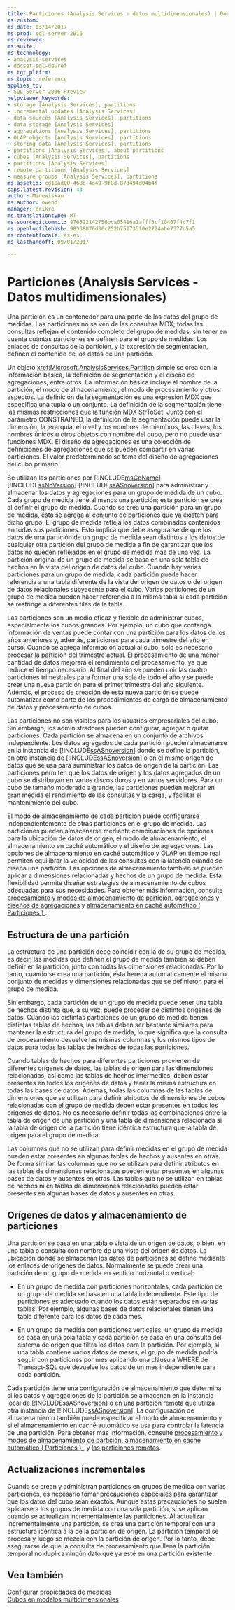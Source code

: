 ```yaml
---
title: Particiones (Analysis Services - datos multidimensionales) | Documentos de Microsoft
ms.custom: 
ms.date: 03/14/2017
ms.prod: sql-server-2016
ms.reviewer: 
ms.suite: 
ms.technology:
- analysis-services
- docset-sql-devref
ms.tgt_pltfrm: 
ms.topic: reference
applies_to:
- SQL Server 2016 Preview
helpviewer_keywords:
- storage [Analysis Services], partitions
- incremental updates [Analysis Services]
- data sources [Analysis Services], partitions
- data storage [Analysis Services]
- aggregations [Analysis Services], partitions
- OLAP objects [Analysis Services], partitions
- storing data [Analysis Services], partitions
- partitions [Analysis Services], about partitions
- cubes [Analysis Services], partitions
- partitions [Analysis Services]
- remote partitions [Analysis Services]
- measure groups [Analysis Services], partitions
ms.assetid: cd10ad00-468c-4d49-9f8d-873494d04b4f
caps.latest.revision: 43
author: Minewiskan
ms.author: owend
manager: erikre
ms.translationtype: MT
ms.sourcegitcommit: 876522142756bca05416a1afff3cf10467f4c7f1
ms.openlocfilehash: 98538876d36c252b75173510e2724abe7377c5a5
ms.contentlocale: es-es
ms.lasthandoff: 09/01/2017

---
```

# <a name="partitions-analysis-services---multidimensional-data"></a>Particiones (Analysis Services - Datos multidimensionales)
  Una partición es un contenedor para una parte de los datos del grupo de medidas. Las particiones no se ven de las consultas MDX; todas las consultas reflejan el contenido completo del grupo de medidas, sin tener en cuenta cuántas particiones se definen para el grupo de medidas. Los enlaces de consultas de la partición, y la expresión de segmentación, definen el contenido de los datos de una partición.  
  
 Un objeto <xref:Microsoft.AnalysisServices.Partition> simple se crea con la información básica, la definición de segmentación y el diseño de agregaciones, entre otros. La información básica incluye el nombre de la partición, el modo de almacenamiento, el modo de procesamiento y otros aspectos. La definición de la segmentación es una expresión MDX que especifica una tupla o un conjunto. La definición de la segmentación tiene las mismas restricciones que la función MDX StrToSet. Junto con el parámetro CONSTRAINED, la definición de la segmentación puede usar la dimensión, la jerarquía, el nivel y los nombres de miembros, las claves, los nombres únicos u otros objetos con nombre del cubo, pero no puede usar funciones MDX. El diseño de agregaciones es una colección de definiciones de agregaciones que se pueden compartir en varias particiones. El valor predeterminado se toma del diseño de agregaciones del cubo primario.  
  
 Se utilizan las particiones por [!INCLUDE[msCoName](../../includes/msconame-md.md)] [!INCLUDE[ssNoVersion](../../includes/ssnoversion-md.md)] [!INCLUDE[ssASnoversion](../../includes/ssasnoversion-md.md)] para administrar y almacenar los datos y agregaciones para un grupo de medida de un cubo. Cada grupo de medida tiene al menos una partición; esta partición se crea al definir el grupo de medida. Cuando se crea una partición para un grupo de medida, ésta se agrega al conjunto de particiones que ya existen para dicho grupo. El grupo de medida refleja los datos combinados contenidos en todas sus particiones. Esto implica que debe asegurarse de que los datos de una partición de un grupo de medida sean distintos a los datos de cualquier otra partición del grupo de medida a fin de garantizar que los datos no queden reflejados en el grupo de medida más de una vez. La partición original de un grupo de medida se basa en una sola tabla de hechos en la vista del origen de datos del cubo. Cuando hay varias particiones para un grupo de medida, cada partición puede hacer referencia a una tabla diferente de la vista del origen de datos o del origen de datos relacionales subyacente para el cubo. Varias particiones de un grupo de medida pueden hacer referencia a la misma tabla si cada partición se restringe a diferentes filas de la tabla.  
  
 Las particiones son un medio eficaz y flexible de administrar cubos, especialmente los cubos grandes. Por ejemplo, un cubo que contenga información de ventas puede contar con una partición para los datos de los años anteriores y, además, particiones para cada trimestre del año en curso. Cuando se agrega información actual al cubo, solo es necesario procesar la partición del trimestre actual. El procesamiento de una menor cantidad de datos mejorará el rendimiento del procesamiento, ya que reduce el tiempo necesario. Al final del año se pueden unir las cuatro particiones trimestrales para formar una sola de todo el año y se puede crear una nueva partición para el primer trimestre del año siguiente. Además, el proceso de creación de esta nueva partición se puede automatizar como parte de los procedimientos de carga de almacenamiento de datos y procesamiento de cubos.  
  
 Las particiones no son visibles para los usuarios empresariales del cubo. Sin embargo, los administradores pueden configurar, agregar o quitar particiones. Cada partición se almacena en un conjunto de archivos independiente. Los datos agregados de cada partición pueden almacenarse en la instancia de [!INCLUDE[ssASnoversion](../../includes/ssasnoversion-md.md)] donde se define la partición, en otra instancia de [!INCLUDE[ssASnoversion](../../includes/ssasnoversion-md.md)] o en el mismo origen de datos que se usa para suministrar los datos de origen de la partición. Las particiones permiten que los datos de origen y los datos agregados de un cubo se distribuyan en varios discos duros y en varios servidores. Para un cubo de tamaño moderado a grande, las particiones pueden mejorar en gran medida el rendimiento de las consultas y la carga, y facilitar el mantenimiento del cubo.  
  
 El modo de almacenamiento de cada partición puede configurarse independientemente de otras particiones en el grupo de medida. Las particiones pueden almacenarse mediante combinaciones de opciones para la ubicación de datos de origen, el modo de almacenamiento, el almacenamiento en caché automático y el diseño de agregaciones. Las opciones de almacenamiento en caché automático y OLAP en tiempo real permiten equilibrar la velocidad de las consultas con la latencia cuando se diseña una partición. Las opciones de almacenamiento también se pueden aplicar a dimensiones relacionadas y hechos de un grupo de medida. Esta flexibilidad permite diseñar estrategias de almacenamiento de cubos adecuadas para sus necesidades. Para obtener más información, consulte [procesamiento y modos de almacenamiento de partición](../../analysis-services/multidimensional-models-olap-logical-cube-objects/partitions-partition-storage-modes-and-processing.md), [agregaciones y diseños de agregaciones](../../analysis-services/multidimensional-models-olap-logical-cube-objects/aggregations-and-aggregation-designs.md) y [almacenamiento en caché automático &#40; Particiones &#41; ](../../analysis-services/multidimensional-models-olap-logical-cube-objects/partitions-proactive-caching.md).  
  
## <a name="partition-structure"></a>Estructura de una partición  
 La estructura de una partición debe coincidir con la de su grupo de medida, es decir, las medidas que definen el grupo de medida también se deben definir en la partición, junto con todas las dimensiones relacionadas. Por lo tanto, cuando se crea una partición, ésta hereda automáticamente el mismo conjunto de medidas y dimensiones relacionadas que se definieron para el grupo de medida.  
  
 Sin embargo, cada partición de un grupo de medida puede tener una tabla de hechos distinta que, a su vez, puede proceder de distintos orígenes de datos. Cuando las distintas particiones de un grupo de medida tienen distintas tablas de hechos, las tablas deben ser bastante similares para mantener la estructura del grupo de medida, lo que significa que la consulta de procesamiento devuelve las mismas columnas y los mismos tipos de datos para todas las tablas de hechos de todas las particiones.  
  
 Cuando tablas de hechos para diferentes particiones provienen de diferentes orígenes de datos, las tablas de origen para las dimensiones relacionadas, así como las tablas de hechos intermedias, deben estar presentes en todos los orígenes de datos y tener la misma estructura en todas las bases de datos. Además, todas las columnas de las tablas de dimensiones que se utilizan para definir atributos de dimensiones de cubos relacionadas con el grupo de medida deben estar presentes en todos los orígenes de datos. No es necesario definir todas las combinaciones entre la tabla de origen de una partición y una tabla de dimensiones relacionada si la tabla de origen de la partición tiene idéntica estructura que la tabla de origen para el grupo de medida.  
  
 Las columnas que no se utilizan para definir medidas en el grupo de medida pueden estar presentes en algunas tablas de hechos y ausentes en otras. De forma similar, las columnas que no se utilizan para definir atributos en las tablas de dimensiones relacionadas pueden estar presentes en algunas bases de datos y ausentes en otras. Las tablas que no se utilizan en tablas de hechos ni en tablas de dimensiones relacionadas pueden estar presentes en algunas bases de datos y ausentes en otras.  
  
## <a name="data-sources-and-partition-storage"></a>Orígenes de datos y almacenamiento de particiones  
 Una partición se basa en una tabla o vista de un origen de datos, o bien, en una tabla o consulta con nombre de una vista del origen de datos. La ubicación donde se almacenan los datos de particiones se define mediante los enlaces de orígenes de datos. Normalmente se puede crear una partición de un grupo de medida en sentido horizontal o vertical:  
  
-   En un grupo de medida con particiones horizontales, cada partición de un grupo de medida se basa en una tabla independiente. Este tipo de particiones es adecuado cuando los datos están separados en varias tablas. Por ejemplo, algunas bases de datos relacionales tienen una tabla diferente para los datos de cada mes.  
  
-   En un grupo de medida con particiones verticales, un grupo de medida se basa en una sola tabla y cada partición se basa en una consulta del sistema de origen que filtra los datos para la partición. Por ejemplo, si una tabla contiene varios datos de meses, el grupo de medida podría seguir con particiones por mes aplicando una cláusula WHERE de Transact-SQL que devuelve los datos de un mes independiente para cada partición.  
  
 Cada partición tiene una configuración de almacenamiento que determina si los datos y agregaciones de la partición se almacenan en la instancia local de [!INCLUDE[ssASnoversion](../../includes/ssasnoversion-md.md)] o en una partición remota que utiliza otra instancia de [!INCLUDE[ssASnoversion](../../includes/ssasnoversion-md.md)]. La configuración de almacenamiento también puede especificar el modo de almacenamiento y si el almacenamiento en caché automático se usa para controlar la latencia de una partición. Para obtener más información, consulte [procesamiento y modos de almacenamiento de partición](../../analysis-services/multidimensional-models-olap-logical-cube-objects/partitions-partition-storage-modes-and-processing.md), [almacenamiento en caché automático &#40; Particiones &#41; ](../../analysis-services/multidimensional-models-olap-logical-cube-objects/partitions-proactive-caching.md), y [las particiones remotas](../../analysis-services/multidimensional-models-olap-logical-cube-objects/partitions-remote-partitions.md).  
  
## <a name="incremental-updates"></a>Actualizaciones incrementales  
 Cuando se crean y administran particiones en grupos de medida con varias particiones, es necesario tomar precauciones especiales para garantizar que los datos del cubo sean exactos. Aunque estas precauciones no suelen aplicarse a los grupos de medida con una sola partición, sí se aplican cuando se actualizan incrementalmente las particiones. Al actualizar incrementalmente una partición, se crea una partición temporal con una estructura idéntica a la de la partición de origen. La partición temporal se procesa y luego se mezcla con la partición de origen. Por lo tanto, debe asegurarse de que la consulta de procesamiento que llena la partición temporal no duplica ningún dato que ya esté en una partición existente.  
  
## <a name="see-also"></a>Vea también  
 [Configurar propiedades de medidas](../../analysis-services/multidimensional-models/configure-measure-properties.md)   
 [Cubos en modelos multidimensionales](../../analysis-services/multidimensional-models/cubes-in-multidimensional-models.md)  
  
  
